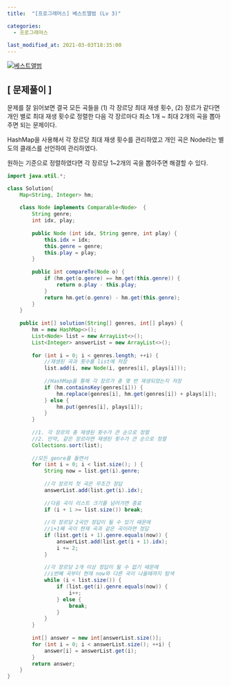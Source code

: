 ```yaml
---
title:  "[프로그래머스] 베스트앨범 (Lv 3)"

categories:
  - 프로그래머스
  
last_modified_at: 2021-03-03T18:35:00
---
```

 
[![베스트앨범](https://user-images.githubusercontent.com/53072057/109740893-5ce81780-7c0f-11eb-8d40-37eebe7ea591.JPG)](https://programmers.co.kr/learn/courses/30/lessons/42579)  

<h2>[ 문제풀이 ]</h2>  
문제를 잘 읽어보면 결국 모든 곡들을 (1) 각 장르당 최대 재생 횟수, (2) 장르가 같다면 개인 별로 최대 재생 횟수로 정렬한 다음 각 장르마다 최소 1개 ~ 최대 2개의 곡을 뽑아주면 되는 문제이다.  

HashMap을 사용해서 각 장르당 최대 재생 횟수를 관리하였고 개인 곡은 Node라는 별도의 클래스를 선언하여 관리하였다.  

원하는 기준으로 정렬하였다면 각 장르당 1~2개의 곡을 뽑아주면 해결할 수 있다.  

```java
import java.util.*;

class Solution{   
    Map<String, Integer> hm;
       
    class Node implements Comparable<Node>  {
        String genre;
        int idx, play;
        
        public Node (int idx, String genre, int play) {
            this.idx = idx;
            this.genre = genre;
            this.play = play;
        }
        
        public int compareTo(Node o) {
            if (hm.get(o.genre) == hm.get(this.genre)) {
                return o.play - this.play;
            }
            return hm.get(o.genre) - hm.get(this.genre);
        }
    }
    
    public int[] solution(String[] genres, int[] plays) {
        hm = new HashMap<>();
        List<Node> list = new ArrayList<>();
        List<Integer> answerList = new ArrayList<>();
        
        for (int i = 0; i < genres.length; ++i) {
            //재생된 곡과 횟수를 list에 저장
            list.add(i, new Node(i, genres[i], plays[i]));
            
            //HashMap을 통해 각 장르가 총 몇 번 재생되었는지 저장
            if (hm.containsKey(genres[i])) {
                hm.replace(genres[i], hm.get(genres[i]) + plays[i]);
            } else {
                hm.put(genres[i], plays[i]);
            }
        }
                    
        //1. 각 장르의 총 재생된 횟수가 큰 순으로 정렬
        //2. 만약, 같은 장르라면 재생된 횟수가 큰 순으로 정렬
        Collections.sort(list);
        
        //모든 genre를 돌면서
        for (int i = 0; i < list.size(); ) {
            String now = list.get(i).genre;
            
            //각 장르의 첫 곡은 무조건 정답
            answerList.add(list.get(i).idx);
            
            //다음 곡이 리스트 크기를 넘어가면 종료
            if (i + 1 >= list.size()) break;
            
            //각 장르당 2곡만 정답이 될 수 있기 때문에
            //i+1째 곡이 현재 곡과 같은 곡이라면 정답
            if (list.get(i + 1).genre.equals(now)) {
                answerList.add(list.get(i + 1).idx);
                i += 2;
            }
            
            //각 장르당 2개 이상 정답이 될 수 없기 때문에
            //i번째 곡부터 현재 now와 다른 곡이 나올때까지 탐색
            while (i < list.size()) {
                if (list.get(i).genre.equals(now)) {
                    i++;
                } else {
                    break;
                }
            }
        }
        
        int[] answer = new int[answerList.size()];
        for (int i = 0; i < answerList.size(); ++i) {
            answer[i] = answerList.get(i);
        }
        return answer;
    }
}
```